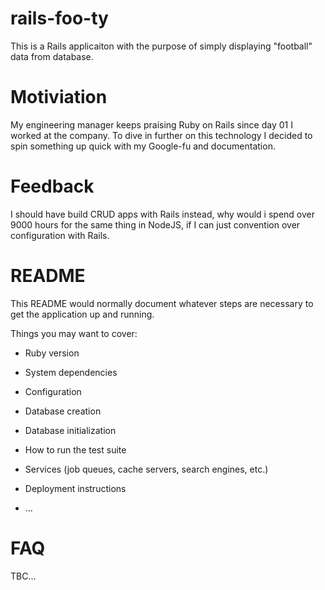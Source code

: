 # rails-foo-ty
This is a Rails applicaiton with the purpose of simply displaying "football" data from database.

# Motiviation
My engineering manager keeps praising Ruby on Rails since day 01 I worked at the company. To dive in further on this technology I decided to spin something up quick with my Google-fu and documentation.

# Feedback
I should have build CRUD apps with Rails instead, why would i spend over 9000 hours for the same thing in NodeJS, if I can just convention over configuration with Rails.

# README

This README would normally document whatever steps are necessary to get the
application up and running.

Things you may want to cover:

* Ruby version

* System dependencies

* Configuration

* Database creation

* Database initialization

* How to run the test suite

* Services (job queues, cache servers, search engines, etc.)

* Deployment instructions

* ...


# FAQ
TBC...
